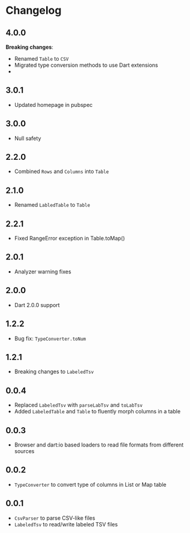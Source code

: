 # Changelog

## 4.0.0

**Breaking changes**:
+ Renamed `Table` to `CSV`
+ Migrated type conversion methods to use Dart extensions
+ 

## 3.0.1

+ Updated homepage in pubspec

## 3.0.0

+ Null safety

## 2.2.0

+ Combined `Rows` and `Columns` into `Table`

## 2.1.0

+ Renamed `LabledTable` to `Table`

## 2.2.1

+ Fixed RangeError exception in Table.toMap()

## 2.0.1

+ Analyzer warning fixes

## 2.0.0

+ Dart 2.0.0 support

## 1.2.2

+ Bug fix: `TypeConverter.toNum`

## 1.2.1

+ Breaking changes to `LabeledTsv`

## 0.0.4

- Replaced `LabeledTsv` with `parseLabTsv` and `toLabTsv`
- Added `LabeledTable` and `Table` to fluently morph columns in a table

## 0.0.3

- Browser and dart:io based loaders to read file formats from different sources 

## 0.0.2

- `TypeConverter` to convert type of columns in List or Map table

## 0.0.1

- `CsvParser` to parse CSV-like files
- `LabeledTsv` to read/write labeled TSV files

